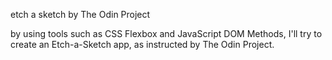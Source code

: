 etch a sketch by The Odin Project

by using tools such as CSS Flexbox and JavaScript DOM Methods,
I'll try to create an Etch-a-Sketch app, as instructed by The Odin Project.
